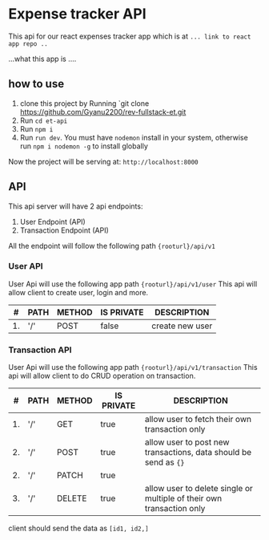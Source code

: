 # Expense tracker API

This api for our react expenses tracker app which is at `... link to react app repo ..`

...what this app is ....

## how to use

1. clone this project by Running `git clone https://github.com/Gyanu2200/rev-fullstack-et.git
2. Run `cd et-api`
3. Run `npm i`
4. Run `run dev`. You must have `nodemon` install in your system, otherwise run `npm i nodemon -g` to install globally

Now the project will be serving at: `http://localhost:8000`

## API

This api server will have 2 api endpoints:

1. User Endpoint (API)
2. Transaction Endpoint (API)

All the endpoint will follow the following path `{rooturl}/api/v1`

### User API

User Api will use the following app path `{rooturl}/api/v1/user` This api will allow client to create user, login and more.

| #   | PATH | METHOD | IS PRIVATE | DESCRIPTION     |
| --- | ---- | ------ | ---------- | --------------- |
| 1.  | '/'  | POST   | false      | create new user |

### Transaction API

User Api will use the following app path `{rooturl}/api/v1/transaction` This api will allow client to do CRUD operation on transaction.

| #   | PATH | METHOD | IS PRIVATE | DESCRIPTION                                                           |
| --- | ---- | ------ | ---------- | --------------------------------------------------------------------- |
| 1.  | '/'  | GET    | true       | allow user to fetch their own transaction only                        |
| 2.  | '/'  | POST   | true       | allow user to post new transactions, data should be send as `{}`      |
| 2.  | '/'  | PATCH  | true       |                                                                       |
| 3.  | '/'  | DELETE | true       | allow user to delete single or multiple of their own transaction only |

client should send the data as `[id1, id2,]`
